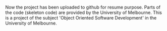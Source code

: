 Now the project has been uploaded to github for resume purpose. Parts of the code (skeleton code) are provided by the University of Melbourne. This is a project of the subject 'Object Oriented Software Development' in the University of Melbourne.
